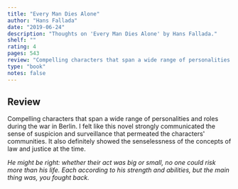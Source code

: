 ```yaml
---
title: "Every Man Dies Alone"
author: "Hans Fallada"
date: "2019-06-24"
description: "Thoughts on 'Every Man Dies Alone' by Hans Fallada."
shelf: ""
rating: 4
pages: 543
review: "Compelling characters that span a wide range of personalities and roles during the war in Berlin. I felt like this novel strongly communicated the sense of suspicion and surveillance that permeated the characters' communities. It also definitely showed the senselessness of the concepts of law and justice at the time.<br/><br/>'He might be right: whether their act was big or small, no one could risk more than his life. Each according to his strength and abilities, but the main thing was, you fought back.'"
type: "book"
notes: false
---
```


## Review

Compelling characters that span a wide range of personalities and roles during the war in Berlin. I felt like this novel strongly communicated the sense of suspicion and surveillance that permeated the characters' communities. It also definitely showed the senselessness of the concepts of law and justice at the time.

<i>He might be right: whether their act was big or small, no one could risk more than his life. Each according to his strength and abilities, but the main thing was, you fought back.</i>
